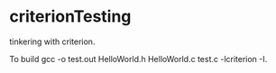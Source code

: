 # criterionTesting
tinkering with criterion.

To build gcc -o test.out HelloWorld.h HelloWorld.c test.c -lcriterion -I.
